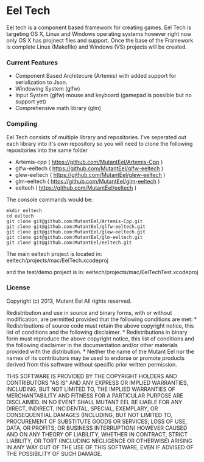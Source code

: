 Eel Tech
===

Eel tech is a component based framework for creating games. Eel Tech is targeting OS X, Linux and Windows operating systems however right now only OS X has projnect files and support. Once the base of the Framework is complete Linux (Makefile) and Windows (VS) projects will be created.


### Current Features
- Component Based Architecure (Artemis) with added support for serialization to Json.
- Windowing System (glfw)
- Input System (glfw) mouse and keyboard (gamepad is possible but no support yet)
- Comprehensive math library (glm)

### Compiling
Eel Tech consists of multiple library and repositories. I've seperated out each library into it's own repository so you will need to clone the following repositories into the same folder
- Artemis-cpp ( https://github.com/MutantEel/Artemis-Cpp )
- glfw-eeltech ( https://github.com/MutantEel/glfw-eeltech )
- glew-eeltech ( https://github.com/MutantEel/glew-eeltech )
- glm-eeltech ( https://github.com/MutantEel/glm-eeltech )
- eeltech ( https://github.com/MutantEel/eeltech )

The console commands would be:

```Shell
mkdir eeltech
cd eeltech
git clone git@github.com:MutantEel/Artemis-Cpp.git
git clone git@github.com:MutantEel/glfw-eeltech.git
git clone git@github.com:MutantEel/glew-eeltech.git
git clone git@github.com:MutantEel/glm-eeltech.git
git clone git@github.com:MutantEel/eeltech.git
```

The main eeltech project is located in:
eeltech/projects/mac/EelTech.xcodeproj

and the test/demo project is in:
eeltech/projects/mac/EelTechTest.xcodeproj


### License

Copyright (c) 2013, Mutant Eel
All rights reserved.

Redistribution and use in source and binary forms, with or without
modification, are permitted provided that the following conditions are met:
    * Redistributions of source code must retain the above copyright
      notice, this list of conditions and the following disclaimer.
    * Redistributions in binary form must reproduce the above copyright
      notice, this list of conditions and the following disclaimer in the
      documentation and/or other materials provided with the distribution.
    * Neither the name of the Mutant Eel nor the
      names of its contributors may be used to endorse or promote products
      derived from this software without specific prior written permission.

THIS SOFTWARE IS PROVIDED BY THE COPYRIGHT HOLDERS AND CONTRIBUTORS "AS IS" AND
ANY EXPRESS OR IMPLIED WARRANTIES, INCLUDING, BUT NOT LIMITED TO, THE IMPLIED
WARRANTIES OF MERCHANTABILITY AND FITNESS FOR A PARTICULAR PURPOSE ARE
DISCLAIMED. IN NO EVENT SHALL MUTANT EEL BE LIABLE FOR ANY
DIRECT, INDIRECT, INCIDENTAL, SPECIAL, EXEMPLARY, OR CONSEQUENTIAL DAMAGES
(INCLUDING, BUT NOT LIMITED TO, PROCUREMENT OF SUBSTITUTE GOODS OR SERVICES;
LOSS OF USE, DATA, OR PROFITS; OR BUSINESS INTERRUPTION) HOWEVER CAUSED AND
ON ANY THEORY OF LIABILITY, WHETHER IN CONTRACT, STRICT LIABILITY, OR TORT
(INCLUDING NEGLIGENCE OR OTHERWISE) ARISING IN ANY WAY OUT OF THE USE OF THIS
SOFTWARE, EVEN IF ADVISED OF THE POSSIBILITY OF SUCH DAMAGE.